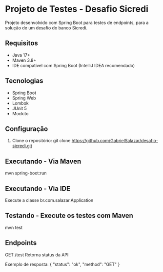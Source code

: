 # Projeto de Testes - Desafio Sicredi

Projeto desenvolvido com Spring Boot para testes de endpoints, para a solução de um desafio do banco Sicredi.

## Requisitos

- Java 17+
- Maven 3.8+
- IDE compatível com Spring Boot (IntelliJ IDEA recomendado)

## Tecnologias

- Spring Boot
- Spring Web
- Lombok
- JUnit 5
- Mockito

## Configuração

1. Clone o repositório:
git clone https://github.com/GabrielSalazar/desafio-sicredi.git

## Executando - Via Maven
mvn spring-boot:run

## Executando - Via IDE
Execute a classe br.com.salazar.Application

## Testando - Execute os testes com Maven
mvn test

## Endpoints
GET /test
Retorna status da API

Exemplo de resposta:
{
"status": "ok",
"method": "GET"
}
